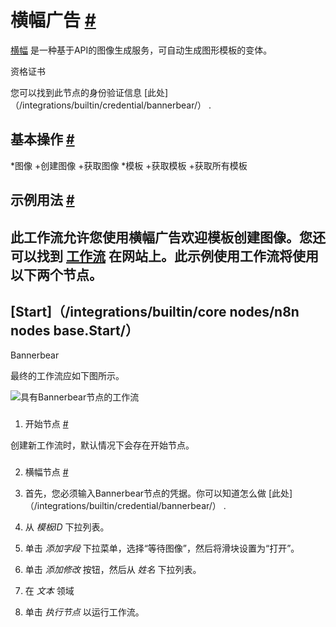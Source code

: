 


 横幅广告
 [#](#bannerbear "永久链接")
===============================================



[横幅](https://www.bannerbear.com/) 
 是一种基于API的图像生成服务，可自动生成图形模板的变体。
 




 资格证书
 



 您可以找到此节点的身份验证信息
 [此处]（/integrations/builtin/credential/bannerbear/）
 .
 




 基本操作
 [#](#基本操作 "永久链接")
-----------------------------------------------------------


*图像
	+创建图像
	+获取图像
*模板
	+获取模板
	+获取所有模板



 示例用法
 [#](#示例用法 "永久链接")
-----------------------------------------------------



 此工作流允许您使用横幅广告欢迎模板创建图像。您还可以找到
 [工作流](https://n8n.io/workflows/544) 
 在网站上。此示例使用工作流将使用以下两个节点。
-
 [Start]（/integrations/builtin/core nodes/n8n nodes base.Start/）
 -
 Bannerbear




 最终的工作流应如下图所示。
 



![具有Bannerbear节点的工作流](https://d33wubrfki0l68.cloudfront.net/69537add89dcea0f666457b39c4f810337af85b9/69e0c/_images/integrations/builtin/app-nodes/bannerbear/workflow.png)



### 
 1. 开始节点
 [#](#1-start-node "永久链接")



 创建新工作流时，默认情况下会存在开始节点。
 


### 
 2. 横幅节点
 [#](#2-退火棒-节点 "永久链接")


1. 首先，您必须输入Bannerbear节点的凭据。你可以知道怎么做
 [此处]（/integrations/builtin/credential/bannerbear/）
 .
2. 从
 *模板ID*
 下拉列表。
3. 单击
 *添加字段*
 下拉菜单，选择“等待图像”，然后将滑块设置为“打开”。
4. 单击
 *添加修改*
 按钮，然后从
 *姓名*
 下拉列表。
5. 在
 *文本*
 领域
6. 单击
 *执行节点*
 以运行工作流。




